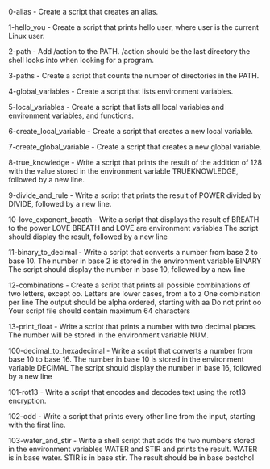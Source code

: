 0-alias - Create a script that creates an alias.



1-hello_you - Create a script that prints hello user, where user is the current Linux user.



2-path - Add /action to the PATH. /action should be the last directory the shell looks into when looking for a program.



3-paths - Create a script that counts the number of directories in the PATH.



4-global_variables - Create a script that lists environment variables.



5-local_variables - Create a script that lists all local variables and environment variables, and functions.



6-create_local_variable - Create a script that creates a new local variable.



7-create_global_variable - Create a script that creates a new global variable.



8-true_knowledge - Write a script that prints the result of the addition of 128 with the value stored in the environment variable TRUEKNOWLEDGE, followed by a new line.



9-divide_and_rule - Write a script that prints the result of POWER divided by DIVIDE, followed by a new line.



10-love_exponent_breath - Write a script that displays the result of BREATH to the power LOVE BREATH and LOVE are environment variables The script should display the result, followed by a new line



11-binary_to_decimal - Write a script that converts a number from base 2 to base 10. The number in base 2 is stored in the environment variable BINARY The script should display the number in base 10, followed by a new line



12-combinations - Create a script that prints all possible combinations of two letters, except oo. Letters are lower cases, from a to z One combination per line The output should be alpha ordered, starting with aa Do not print oo Your script file should contain maximum 64 characters



13-print_float - Write a script that prints a number with two decimal places. The number will be stored in the environment variable NUM.



100-decimal_to_hexadecimal - Write a script that converts a number from base 10 to base 16. The number in base 10 is stored in the environment variable DECIMAL The script should display the number in base 16, followed by a new line



101-rot13 - Write a script that encodes and decodes text using the rot13 encryption.



102-odd - Write a script that prints every other line from the input, starting with the first line.

103-water_and_stir - Write a shell script that adds the two numbers stored in the environment variables WATER and STIR and prints the result. WATER is in base water. STIR is in base stir. The result should be in base bestchol
